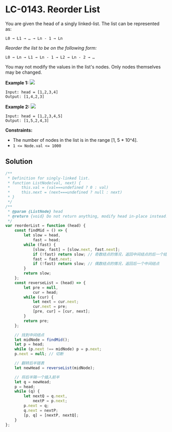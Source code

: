 # LC-0143. Reorder List

You are given the head of a singly linked-list. The list can be represented as:

```
L0 → L1 → … → Ln - 1 → Ln
```

_Reorder the list to be on the following form:_

```
L0 → Ln → L1 → Ln - 1 → L2 → Ln - 2 → …
```

You may not modify the values in the list's nodes. Only nodes themselves may be changed.

**Example 1:**
![](https://assets.leetcode.com/uploads/2021/03/04/reorder1linked-list.jpg)

```
Input: head = [1,2,3,4]
Output: [1,4,2,3]
```

**Example 2:**
![](https://assets.leetcode.com/uploads/2021/03/09/reorder2-linked-list.jpg)

```
Input: head = [1,2,3,4,5]
Output: [1,5,2,4,3]
```

**Constraints:**

-   The number of nodes in the list is in the range [1, 5 * 10^4].
-   `1 <= Node.val <= 1000`

## Solution

```javascript
/**
 * Definition for singly-linked list.
 * function ListNode(val, next) {
 *     this.val = (val===undefined ? 0 : val)
 *     this.next = (next===undefined ? null : next)
 * }
 */
/**
 * @param {ListNode} head
 * @return {void} Do not return anything, modify head in-place instead.
 */
var reorderList = function (head) {
    const findMid = () => {
        let slow = head,
            fast = head;
        while (fast) {
            [slow, fast] = [slow.next, fast.next];
            if (!fast) return slow; // 奇数结点的情况，返回中间结点的后一个结点
            fast = fast.next;
            if (!fast) return slow; // 偶数结点的情况，返回后一个中间结点
        }
        return slow;
    };
    const reverseList = (head) => {
        let pre = null,
            cur = head;
        while (cur) {
            let next = cur.next;
            cur.next = pre;
            [pre, cur] = [cur, next];
        }
        return pre;
    };

    // 找到中间结点
    let midNode = findMid();
    let p = head;
    while (p.next !== midNode) p = p.next;
    p.next = null; // 切断

    // 翻转后半链表
    let newHead = reverseList(midNode);

    // 将后半隔一个插入前半
    let q = newHead;
    p = head;
    while (q) {
        let nextQ = q.next,
            nextP = p.next;
        p.next = q;
        q.next = nextP;
        [p, q] = [nextP, nextQ];
    }
};
```

